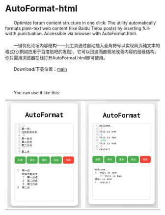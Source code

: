 # AutoFormat-html
　　Optimize forum content structure in one click: The utility automatically formats plain-text web content (like Baidu Tieba posts) by inserting full-width punctuation. Accessible via browser with AutoFormat.html.
<br>　　<br>
　　一键优化论坛内容结构——此工具通过自动插入全角符号以实现网页纯文本的格式化(例如应用于百度贴吧的发贴)，它可以迅速而直观地改善内容的层级结构。你只需用浏览器在线打开AutoFormat.html即可使用。<br>
<br>
　　Download/下载位置：[main](https://github.com/ldlsn1/AutoFormat-html/tree/main/main)
<br>　　<br>
<br>　　<br>
　　You can use it like this:
<p align="center">
  <table>
    <tr>
      <td><img src="images/eg_1.jpg" alt="Example 1" width="100%"></td>
      <td><img src="images/eg_2.jpg" alt="Example 2" width="100%"></td>
    </tr>
  </table>
</p>
